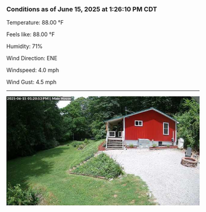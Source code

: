 ### Conditions as of June 15, 2025 at 1:26:10 PM CDT 

Temperature: 88.00 &deg;F

Feels like: 88.00 &deg;F

Humidity: 71%

Wind Direction: ENE

Windspeed: 4.0 mph

Wind Gust: 4.5 mph

---

<img src="./images/latest.jpeg"/>

